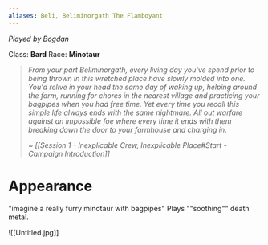 ```yaml
---
aliases: Beli, Beliminorgath The Flamboyant
---
```

*Played by Bogdan*

Class: **Bard**
Race: **Minotaur**

> *From your part Beliminorgath, every living day you've spend prior to being thrown in this wretched place have slowly molded into one. You'd relive in your head the same day of waking up, helping around the farm, running for chores in the nearest village and practicing your bagpipes when you had free time.*
> *Yet every time you recall this simple life always ends with the same nightmare. All out warfare against an impossible foe where every time it ends with them breaking down the door to your farmhouse and charging in.*
> 
> *~ [[Session 1 - Inexplicable Crew, Inexplicable Place#Start - Campaign Introduction]]*

# Appearance

"imagine a really furry minotaur with bagpipes"
Plays ""soothing"" death metal.

![[Untitled.jpg]]